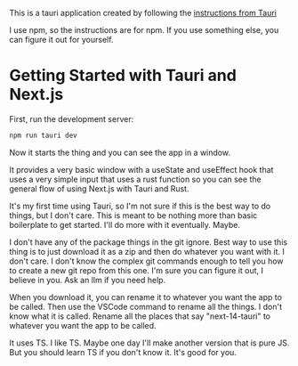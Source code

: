 This is a tauri application created by following the [instructions from Tauri](https://tauri.app/v1/guides/getting-started/setup/next-js/)

I use npm, so the instructions are for npm.  If you use something else, you can figure it out for yourself.

# Getting Started with Tauri and Next.js

First, run the development server:

```bash
npm run tauri dev
```

Now it starts the thing and you can see the app in a window.

It provides a very basic window with a useState and useEffect hook that uses a very simple input that uses a rust function so you can see the general flow of using Next.js with Tauri and Rust.

It's my first time using Tauri, so I'm not sure if this is the best way to do things, but I don't care.  This is meant to be nothing more than basic boilerplate to get started.  I'll do more with it eventually.  Maybe.

I don't have any of the package things in the git ignore.  Best way to use this thing is to just download it as a zip and then do whatever you want with it.  I don't care.  I don't know the complex git commands enough to tell you how to create a new git repo from this one.  I'm sure you can figure it out, I believe in you.  Ask an llm if you need help.

When you download it, you can rename it to whatever you want the app to be called.  Then use the VSCode command to rename all the things.  I don't know what it is called.  Rename all the places that say "next-14-tauri" to whatever you want the app to be called. 

It uses TS.  I like TS.  Maybe one day I'll make another version that is pure JS.  But you should learn TS if you don't know it.  It's good for you.